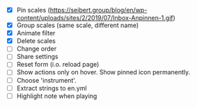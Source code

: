 - [x] Pin scales (https://seibert.group/blog/en/wp-content/uploads/sites/2/2019/07/Inbox-Anpinnen-1.gif)
- [x] Group scales (same scale, different name)
- [x] Animate filter
- [x] Delete scales
- [ ] Change order
- [ ] Share settings
- [ ] Reset form (i.o. reload page)
- [ ] Show actions only on hover. Show pinned icon permanently.
- [ ] Choose 'instrument'.
- [ ] Extract strings to en.yml
- [ ] Highlight note when playing
